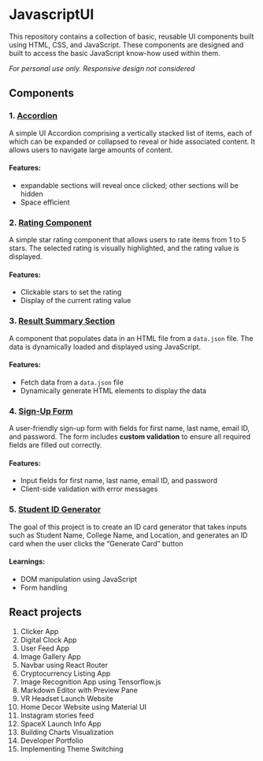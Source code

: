 # JavascriptUI
This repository contains a collection of basic, reusable UI components built using HTML, CSS, and JavaScript. These components are designed and built to access the basic JavaScript know-how used within them.

_For personal use only. Responsive design not considered_
## Components

### 1. [Accordion](https://github.com/sheet848/JavascriptUI/tree/main/accordion)
A simple UI Accordion comprising a vertically stacked list of items, each of which can be expanded or collapsed to reveal or hide associated content. It allows users to navigate large amounts of content.
#### Features:
- expandable sections will reveal once clicked; other sections will be hidden
- Space efficient

### 2. [Rating Component](https://github.com/sheet848/JavascriptUI/tree/main/interactive%20rating)
A simple star rating component that allows users to rate items from 1 to 5 stars. The selected rating is visually highlighted, and the rating value is displayed.
#### Features:
- Clickable stars to set the rating
- Display of the current rating value

### 3. [Result Summary Section](https://github.com/sheet848/JavascriptUI/tree/main/result%20summary)
A component that populates data in an HTML file from a `data.json` file. The data is dynamically loaded and displayed using JavaScript.
#### Features:
- Fetch data from a `data.json` file
- Dynamically generate HTML elements to display the data

### 4. [Sign-Up Form](https://github.com/sheet848/JavascriptUI/tree/main/sign%20up%20form)
A user-friendly sign-up form with fields for first name, last name, email ID, and password. The form includes **custom validation** to ensure all required fields are filled out correctly.
#### Features:
- Input fields for first name, last name, email ID, and password
- Client-side validation with error messages

### 5. [Student ID Generator](https://github.com/sheet848/JavascriptUI/tree/main/student-id-generator)
The goal of this project is to create an ID card generator that takes inputs such as Student Name, College Name, and Location, and generates an ID card when the user clicks the “Generate Card” button 
#### Learnings:
- DOM manipulation using JavaScript
- Form handling

## React projects
1. Clicker App
2. Digital Clock App
3. User Feed App
4. Image Gallery App
5. Navbar using React Router
6. Cryptocurrency Listing App
7. Image Recognition App using Tensorflow.js
8. Markdown Editor with Preview Pane
9. VR Headset Launch Website
10. Home Decor Website using Material UI
11. Instagram stories feed
12. SpaceX Launch Info App
13. Building Charts Visualization
14. Developer Portfolio
15. Implementing Theme Switching
